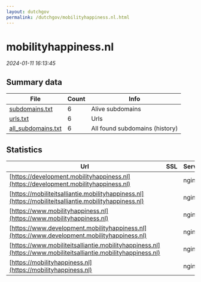 ```yaml
---
layout: dutchgov
permalink: /dutchgov/mobilityhappiness.nl.html
---
```



# mobilityhappiness.nl
*2024-01-11 16:13:45*
## Summary data


| File       | Count | Info |
|------------|-------|------|
|[subdomains.txt](/data/mobilityhappiness.nl/subdomains.txt)|6|Alive subdomains|
|[urls.txt](/data/mobilityhappiness.nl/urls.txt)|6|Urls|
|[all_subdomains.txt](/data/mobilityhappiness.nl/all_subdomains.txt)|6|All found subdomains (history)|


## Statistics


| Url | SSL | Server | Cookie | HSTS | CSP | XFO | XXP | RP | Tech |Title |
|------------|-------|------|------|------|------|------|------|------|------|------|
|[https://development.mobilityhappiness.nl](https://development.mobilityhappiness.nl)| |nginx| | | | | | :white_check_mark: |Nginx||
|[https://mobiliteitsalliantie.mobilityhappiness.nl](https://mobiliteitsalliantie.mobilityhappiness.nl)| |nginx| | | | | | :white_check_mark: |Nginx||
|[https://www.mobilityhappiness.nl](https://www.mobilityhappiness.nl)| |nginx| | | | | | :white_check_mark: |Nginx||
|[https://www.development.mobilityhappiness.nl](https://www.development.mobilityhappiness.nl)| |nginx| | | | | | :white_check_mark: |Nginx||
|[https://www.mobiliteitsalliantie.mobilityhappiness.nl](https://www.mobiliteitsalliantie.mobilityhappiness.nl)| |nginx| | | | | | :white_check_mark: |Nginx||
|[https://mobilityhappiness.nl](https://mobilityhappiness.nl)| |nginx| | | | | | :white_check_mark: |Nginx||